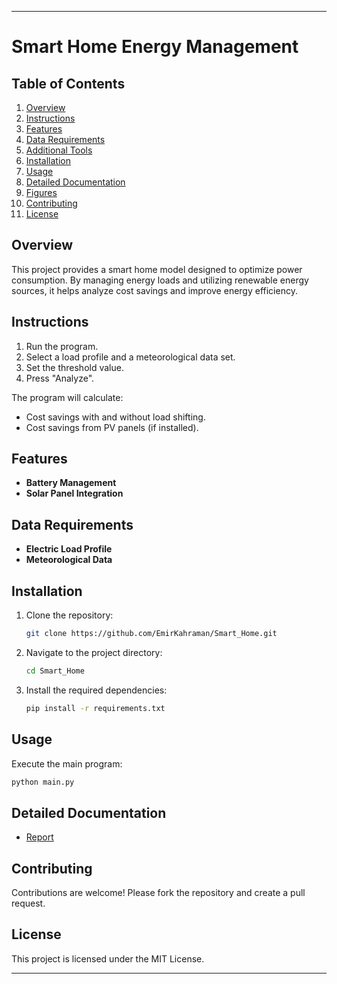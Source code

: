 ---

# Smart Home Energy Management

## Table of Contents
1. [Overview](#overview)
2. [Instructions](#instructions)
3. [Features](#features)
4. [Data Requirements](#data-requirements)
5. [Additional Tools](#additional-tools)
6. [Installation](#installation)
7. [Usage](#usage)
8. [Detailed Documentation](#detailed-documentation)
9. [Figures](#figures)
10. [Contributing](#contributing)
11. [License](#license)

## Overview
This project provides a smart home model designed to optimize power consumption. By managing energy loads and utilizing renewable energy sources, it helps analyze cost savings and improve energy efficiency.

## Instructions

1. Run the program.
2. Select a load profile and a meteorological data set.
3. Set the threshold value.
4. Press "Analyze".

The program will calculate:
- Cost savings with and without load shifting.
- Cost savings from PV panels (if installed).

## Features

- **Battery Management**
- **Solar Panel Integration**

## Data Requirements

- **Electric Load Profile**
- **Meteorological Data**

## Installation

1. Clone the repository:
   ```bash
   git clone https://github.com/EmirKahraman/Smart_Home.git
   ```
2. Navigate to the project directory:
   ```bash
   cd Smart_Home
   ```
3. Install the required dependencies:
   ```bash
   pip install -r requirements.txt
   ```

## Usage

Execute the main program:
```bash
python main.py
```


## Detailed Documentation
- [Report](./docs/reports.md)

## Contributing

Contributions are welcome! Please fork the repository and create a pull request.

## License

This project is licensed under the MIT License.

---
